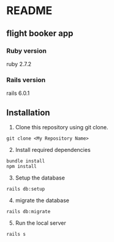 # README

## flight booker app

### Ruby version
ruby 2.7.2

### Rails version
rails 6.0.1

## Installation

1. Clone this repository using git clone.
```
git clone <My Repository Name>
```
2. Install required dependencies
```
bundle install
npm install
```
3. Setup the database
```
rails db:setup
```
4. migrate the database
```
rails db:migrate
```
5. Run the local server
```
rails s
```
